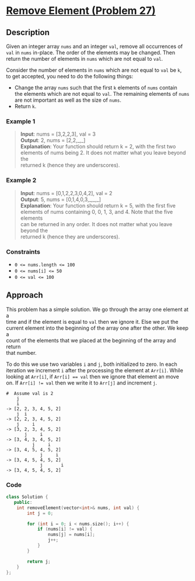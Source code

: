 # [Remove Element (Problem 27)](https://leetcode.com/problems/remove-element)

## Description

Given an integer array `nums` and an integer `val`, remove all occurrences of  
`val` in `nums` in-place. The order of the elements may be changed. Then  
return the number of elements in `nums` which are not equal to `val`.

Consider the number of elements in `nums` which are not equal to `val` be `k`,  
to get accepted, you need to do the following things:

- Change the array `nums` such that the first `k` elements of `nums` contain  
  the elements which are not equal to `val`. The remaining elements of `nums`  
  are not important as well as the size of `nums`.
- Return `k`.

### Example 1

> **Input**: nums = [3,2,2,3], val = 3  
> **Output**: 2, nums = [2,2,\_,\_]  
> **Explanation**: Your function should return k = 2, with the first two  
> elements of nums being 2. It does not matter what you leave beyond the  
> returned k (hence they are underscores).

### Example 2

> **Input**: nums = [0,1,2,2,3,0,4,2], val = 2  
> **Output**: 5, nums = [0,1,4,0,3,\_,\_,\_]  
> **Explanation**: Your function should return k = 5, with the first five  
> elements of nums containing 0, 0, 1, 3, and 4. Note that the five elements  
> can be returned in any order. It does not matter what you leave beyond the  
> returned k (hence they are underscores).

### Constraints

- `0 <= nums.length <= 100`
- `0 <= nums[i] <= 50`
- `0 <= val <= 100`

## Approach

This problem has a simple solution. We go through the array one element at a  
time and if the element is equal to `val` then we ignore it. Else we put the  
current element into the beginning of the array one after the other. We keep a  
count of the elements that we placed at the beginning of the array and return  
that number.

To do this we use two variables `i` and `j`, both initialized to zero. In each  
iteration we increment `i` after the processing the element at `Arr[i]`. While  
looking at `Arr[i]`, if `Arr[i] == val` then we ignore that element an move  
on. If `Arr[i] != val` then we write it to `Arr[j]` and increment `j`.

```text
#  Assume val is 2
    j
    i
-> [2, 2, 3, 4, 5, 2]
    j  i
-> [2, 2, 3, 4, 5, 2]
    j     i
-> [3, 2, 3, 4, 5, 2]
       j     i
-> [3, 4, 3, 4, 5, 2]
          j     i
-> [3, 4, 5, 4, 5, 2]
             j     i
-> [3, 4, 5, 4, 5, 2]
             j       i
-> [3, 4, 5, 4, 5, 2]
```

### Code

```cpp
class Solution {
   public:
    int removeElement(vector<int>& nums, int val) {
        int j = 0;

        for (int i = 0; i < nums.size(); i++) {
            if (nums[i] != val) {
                nums[j] = nums[i];
                j++;
            }
        }

        return j;
    }
};
```
